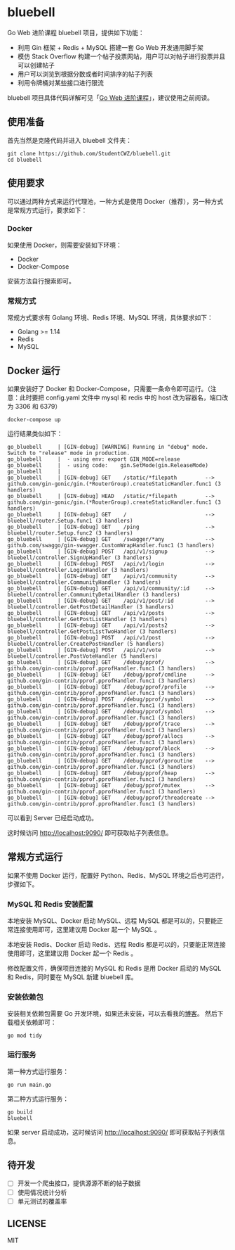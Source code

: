 # bluebell

Go Web 进阶课程 bluebell 项目，提供如下功能：

- 利用 Gin 框架 + Redis + MySQL 搭建一套 Go Web 开发通用脚手架
- 模仿 Stack Overflow 构建一个帖子投票网站，用户可以对帖子进行投票并且可以创建帖子
- 用户可以浏览到根据分数或者时间排序的帖子列表
- 利用令牌桶对某些接口进行限流

bluebell 项目具体代码详解可见「[Go Web 进阶课程](https://study.163.com/course/introduction/1210171207.htm)」，建议使用之前阅读。

## 使用准备

首先当然是克隆代码并进入 bluebell 文件夹：

```
git clone https://github.com/StudentCWZ/bluebell.git
cd bluebell
```

## 使用要求

可以通过两种方式来运行代理池，一种方式是使用 Docker（推荐），另一种方式是常规方式运行，要求如下：

### Docker

如果使用 Docker，则需要安装如下环境：

- Docker
- Docker-Compose

安装方法自行搜索即可。

### 常规方式

常规方式要求有 Golang 环境、Redis 环境、MySQL 环境，具体要求如下：

- Golang >= 1.14
- Redis
- MySQL

## Docker 运行

如果安装好了 Docker 和 Docker-Compose，只需要一条命令即可运行。（注意：此时要把 config.yaml 文件中 mysql 和 redis 中的 host 改为容器名，端口改为 3306 和 6379）

```shell script
docker-compose up
```

运行结果类似如下：

```
go_bluebell     | [GIN-debug] [WARNING] Running in "debug" mode. Switch to "release" mode in production.
go_bluebell     |  - using env: export GIN_MODE=release
go_bluebell     |  - using code:    gin.SetMode(gin.ReleaseMode)
go_bluebell     |
go_bluebell     | [GIN-debug] GET    /static/*filepath         --> github.com/gin-gonic/gin.(*RouterGroup).createStaticHandler.func1 (3 handlers)
go_bluebell     | [GIN-debug] HEAD   /static/*filepath         --> github.com/gin-gonic/gin.(*RouterGroup).createStaticHandler.func1 (3 handlers)
go_bluebell     | [GIN-debug] GET    /                         --> bluebell/router.Setup.func1 (3 handlers)
go_bluebell     | [GIN-debug] GET    /ping                     --> bluebell/router.Setup.func2 (3 handlers)
go_bluebell     | [GIN-debug] GET    /swagger/*any             --> github.com/swaggo/gin-swagger.CustomWrapHandler.func1 (3 handlers)
go_bluebell     | [GIN-debug] POST   /api/v1/signup            --> bluebell/controller.SignUpHandler (3 handlers)
go_bluebell     | [GIN-debug] POST   /api/v1/login             --> bluebell/controller.LoginHandler (3 handlers)
go_bluebell     | [GIN-debug] GET    /api/v1/community         --> bluebell/controller.CommunityHandler (3 handlers)
go_bluebell     | [GIN-debug] GET    /api/v1/community/:id     --> bluebell/controller.CommunityDetailHandler (3 handlers)
go_bluebell     | [GIN-debug] GET    /api/v1/post/:id          --> bluebell/controller.GetPostDetailHandler (3 handlers)
go_bluebell     | [GIN-debug] GET    /api/v1/posts             --> bluebell/controller.GetPostListHandler (3 handlers)
go_bluebell     | [GIN-debug] GET    /api/v1/posts2            --> bluebell/controller.GetPostListTwoHandler (3 handlers)
go_bluebell     | [GIN-debug] POST   /api/v1/post              --> bluebell/controller.CreatePostHandler (5 handlers)
go_bluebell     | [GIN-debug] POST   /api/v1/vote              --> bluebell/controller.PostVoteHandler (5 handlers)
go_bluebell     | [GIN-debug] GET    /debug/pprof/             --> github.com/gin-contrib/pprof.pprofHandler.func1 (3 handlers)
go_bluebell     | [GIN-debug] GET    /debug/pprof/cmdline      --> github.com/gin-contrib/pprof.pprofHandler.func1 (3 handlers)
go_bluebell     | [GIN-debug] GET    /debug/pprof/profile      --> github.com/gin-contrib/pprof.pprofHandler.func1 (3 handlers)
go_bluebell     | [GIN-debug] POST   /debug/pprof/symbol       --> github.com/gin-contrib/pprof.pprofHandler.func1 (3 handlers)
go_bluebell     | [GIN-debug] GET    /debug/pprof/symbol       --> github.com/gin-contrib/pprof.pprofHandler.func1 (3 handlers)
go_bluebell     | [GIN-debug] GET    /debug/pprof/trace        --> github.com/gin-contrib/pprof.pprofHandler.func1 (3 handlers)
go_bluebell     | [GIN-debug] GET    /debug/pprof/allocs       --> github.com/gin-contrib/pprof.pprofHandler.func1 (3 handlers)
go_bluebell     | [GIN-debug] GET    /debug/pprof/block        --> github.com/gin-contrib/pprof.pprofHandler.func1 (3 handlers)
go_bluebell     | [GIN-debug] GET    /debug/pprof/goroutine    --> github.com/gin-contrib/pprof.pprofHandler.func1 (3 handlers)
go_bluebell     | [GIN-debug] GET    /debug/pprof/heap         --> github.com/gin-contrib/pprof.pprofHandler.func1 (3 handlers)
go_bluebell     | [GIN-debug] GET    /debug/pprof/mutex        --> github.com/gin-contrib/pprof.pprofHandler.func1 (3 handlers)
go_bluebell     | [GIN-debug] GET    /debug/pprof/threadcreate --> github.com/gin-contrib/pprof.pprofHandler.func1 (3 handlers)
```

可以看到 Server 已经启动成功。

这时候访问 [http://localhost:9090/](http://localhost:9090/) 即可获取帖子列表信息。

## 常规方式运行

如果不使用 Docker 运行，配置好 Python、Redis、MySQL 环境之后也可运行，步骤如下。

### MySQL 和 Redis 安装配置
本地安装 MySQL、Docker 启动 MySQL、远程 MySQL 都是可以的，只要能正常连接使用即可，这里建议用 Docker 起一个 MySQL 。

本地安装 Redis、Docker 启动 Redis、远程 Redis 都是可以的，只要能正常连接使用即可，这里建议用 Docker 起一个 Redis 。

修改配置文件，确保项目连接的 MySQL 和 Redis 是用 Docker 启动的 MySQL 和 Redis，同时要在 MySQL 新建 bluebell 库。

### 安装依赖包
安装相关依赖包需要 Go 开发环境，如果还未安装，可以去看我的[博客](https://www.yuque.com/cuicuiaixiedaima/bhgmys/udybgl)。
然后下载相关依赖即可：

```shell script
go mod tidy
```

### 运行服务
第一种方式运行服务：

```shell script
go run main.go
```

第二种方式运行服务：

```shell script
go build
bluebell
```
如果 server 启动成功，这时候访问 [http://localhost:9090/](http://localhost:9090/) 即可获取帖子列表信息。

## 待开发

- [ ] 开发一个爬虫接口，提供源源不断的帖子数据
- [ ] 使用情况统计分析
- [ ] 单元测试的覆盖率

## LICENSE

MIT